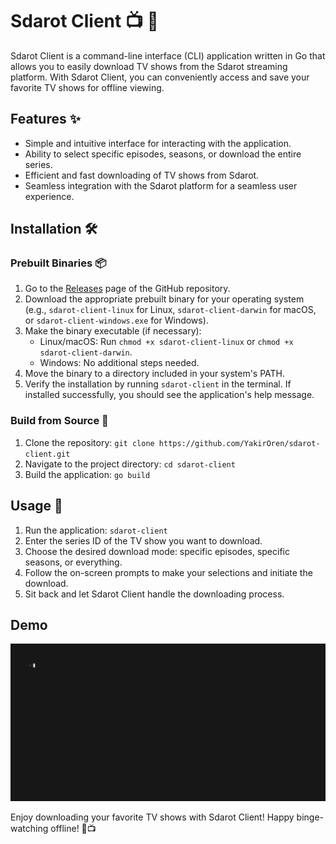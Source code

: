 # Sdarot Client 📺 🚀

Sdarot Client is a command-line interface (CLI) application written in Go that allows you to easily download TV shows
from the Sdarot streaming platform. With Sdarot Client, you can conveniently access and save your favorite TV shows for
offline viewing.

## Features ✨

- Simple and intuitive interface for interacting with the application.
- Ability to select specific episodes, seasons, or download the entire series.
- Efficient and fast downloading of TV shows from Sdarot.
- Seamless integration with the Sdarot platform for a seamless user experience.

## Installation 🛠️

### Prebuilt Binaries 📦

1. Go to the [Releases](https://github.com/YakirOren/sdarot-client/releases) page of the GitHub repository.
2. Download the appropriate prebuilt binary for your operating system (e.g., `sdarot-client-linux` for
   Linux, `sdarot-client-darwin` for macOS, or `sdarot-client-windows.exe` for Windows).
3. Make the binary executable (if necessary):
    - Linux/macOS: Run `chmod +x sdarot-client-linux` or `chmod +x sdarot-client-darwin`.
    - Windows: No additional steps needed.
4. Move the binary to a directory included in your system's PATH.
5. Verify the installation by running `sdarot-client` in the terminal. If installed successfully, you should see the
   application's help message.

### Build from Source 🔨

1. Clone the repository: `git clone https://github.com/YakirOren/sdarot-client.git`
2. Navigate to the project directory: `cd sdarot-client`
3. Build the application: `go build`

## Usage 🚀

1. Run the application: `sdarot-client`
2. Enter the series ID of the TV show you want to download.
3. Choose the desired download mode: specific episodes, specific seasons, or everything.
4. Follow the on-screen prompts to make your selections and initiate the download.
5. Sit back and let Sdarot Client handle the downloading process.

## Demo

![](demo.gif)

Enjoy downloading your favorite TV shows with Sdarot Client! Happy binge-watching offline! 🎉📺